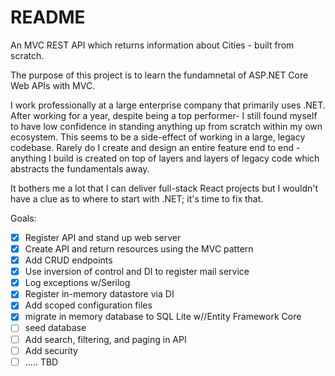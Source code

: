 # README
An MVC REST API which returns information about Cities - built from scratch.

The purpose of this project is to learn the fundamnetal of ASP.NET Core Web APIs with MVC. 

I work professionally at a large enterprise company that primarily uses .NET. After working for a year, despite being a top performer- I still
found myself to have low confidence in standing anything up from scratch within my own ecosystem. This seems to be a side-effect of working in a
large, legacy codebase. Rarely do I create and design an entire feature end to end - anything I build is created on top of layers and layers of legacy
code which abstracts the fundamentals away. 

It bothers me a lot that I can deliver full-stack React projects but I wouldn't have a clue as to where to start with .NET; it's time to fix that.

Goals:
- [x] Register API and stand up web server
- [x] Create API and return resources using the MVC pattern
- [x] Add CRUD endpoints
- [x] Use inversion of control and DI to register mail service
- [x] Log exceptions w/Serilog
- [x] Register in-memory datastore via DI
- [x] Add scoped configuration files
- [x] migrate in memory database to SQL Lite w//Entity Framework Core
- [ ] seed database
- [ ] Add search, filtering, and paging in API
- [ ] Add security
- [ ] ..... TBD
